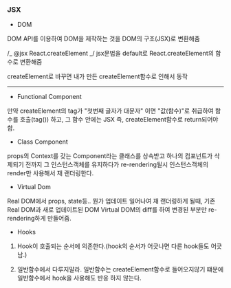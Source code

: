 ### JSX

-   DOM

DOM API를 이용하여 DOM을 제작하는 것을 DOM의 구조(JSX)로 변환해줌

/_ @jsx React.createElement _/
jsx문법을 default로 React.createElement의 함수로 변환해줌

createElement로 바꾸면 내가 만든 createElement함수로 인해서 동작

---

-   Functional Component

만약 createElement의 tag가 "첫번째 글자가 대문자" 이면 "값(함수)"로 취급하여
함수를 호출(tag()) 하고, 그 함수 안에는 JSX 즉, createElement함수로 return되어야함.

-   Class Component

props의 Context를 갖는 Component라는 클래스를 상속받고 하나의 컴포넌트가 삭제되기 전까지 그 인스턴스객체를 유지하다가 re-rendering될시 인스턴스객체의 render만 사용해서 재 랜더링한다.

-   Virtual Dom

Real DOM에서 props, state등.. 뭔가 업데이트 일어나여 재 랜더링하게 될때,
기존 Real DOM과 새로 업데이트된 DOM Virtual DOM의 diff를 하여 변경된 부분만
re-rendering하게 만들어줌.

-   Hooks

1. Hook이 호출되는 순서에 의존한다.(hook의 순서가 어긋나면 다른 hook들도 어긋남.)

2. 일반함수에서 다루지말라.
   일반함수는 createElement함수로 들어오지않기 떄문에 일반함수에서 hook을 사용해도
   반응 하지 않는다.
